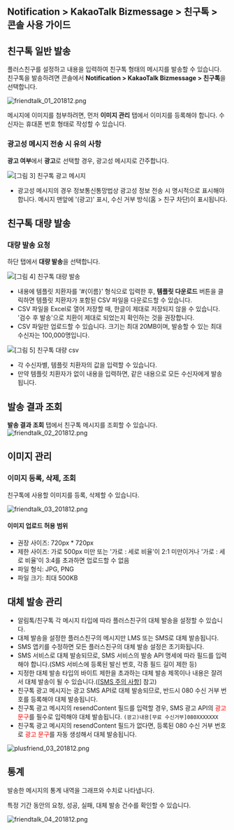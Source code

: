 ## Notification > KakaoTalk Bizmessage > 친구톡 > 콘솔 사용 가이드

## 친구톡 일반 발송

플러스친구를 설정하고 내용을 입력하여 친구톡 형태의 메시지를 발송할 수 있습니다.
친구톡을 발송하려면  콘솔에서 **Notification > KakaoTalk Bizmessage > 친구톡**을 선택합니다.

![friendtalk_01_201812.png](https://static.toastoven.net/prod_alimtalk/friendtalk_01_201812.png)

메시지에 이미지를 첨부하려면, 먼저 **이미지 관리** 탭에서 이미지를 등록해야 합니다.
수신자는 휴대폰 번호 형태로 작성할 수 있습니다.

### 광고성 메시지 전송 시 유의 사항

**광고 여부**에서 **광고**로 선택할 경우, 광고성 메시지로 간주합니다.

![[그림 3] 친구톡 광고 메시지](http://static.toastoven.net/prod_alimtalk/friendtalk_02.png)

* 광고성 메시지의 경우 정보통신통망법상 광고성 정보 전송 시 명시적으로 표시해야 합니다. 메시지 맨앞에 '(광고)' 표시, 수신 거부 방식(홈 > 친구 차단)이 표시됩니다.

## 친구톡 대량 발송

### 대량 발송 요청
하단 탭에서 **대량 발송**을 선택합니다.

![[그림 4] 친구톡 대량 발송](http://static.toastoven.net/prod_alimtalk/friendtalk_mass_04.png)

* 내용에 템플릿 치환자를 '#{이름}' 형식으로 입력한 후, **템플릿 다운로드** 버튼을 클릭하면 템플릿 치환자가 포함된 CSV 파일을 다운로드할 수 있습니다.
* CSV 파일을 Excel로 열어 저장할 때, 한글이 제대로 저장되지 않을 수 있습니다. '검수 후 발송'으로 치환이 제대로 되었는지 확인하는 것을 권장합니다.
* CSV 파일만 업로드할 수 있습니다. 크기는 최대 20MB이며, 발송할 수 있는 최대 수신자는 100,000명입니다.

![[그림 5] 친구톡 대량 csv](http://static.toastoven.net/prod_alimtalk/friendtalk_mass_05.png)

* 각 수신자별, 템플릿 치환자의 값을 입력할 수 있습니다.
* 만약 템플릿 치환자가 없이 내용을 입력하면, 같은 내용으로 모든 수신자에게 발송됩니다.

## 발송 결과 조회

**발송 결과 조회** 탭에서 친구톡 메시지를 조회할 수 있습니다.
![friendtalk_02_201812.png](https://static.toastoven.net/prod_alimtalk/friendtalk_02_201812.png)

## 이미지 관리

### 이미지 등록, 삭제, 조회

친구톡에 사용할 이미지를 등록, 삭제할 수 있습니다.

![friendtalk_03_201812.png](https://static.toastoven.net/prod_alimtalk/friendtalk_03_201812.png)

#### 이미지 업로드 허용 범위
* 권장 사이즈: 720px * 720px
* 제한 사이즈: 가로 500px 미만 또는 '가로 : 세로 비율'이 2:1 미만이거나 '가로 : 세로 비율'이 3:4를 초과하면 업로드할 수 없음
* 파일 형식: JPG, PNG
* 파일 크기: 최대 500KB

## 대체 발송 관리

* 알림톡/친구톡 각 메시지 타입에 따라 플러스친구의 대체 발송을 설정할 수 있습니다.
* 대체 발송을 설정한 플러스친구의 메시지만 LMS 또는 SMS로 대체 발송됩니다.
* SMS 앱키를 수정하면 모든 플러스친구의 대체 발송 설정은 초기화됩니다.
* SMS 서비스로 대체 발송되므로, SMS 서비스의 발송 API 명세에 따라 필드를 입력해야 합니다.(SMS 서비스에 등록된 발신 번호, 각종 필드 길이 제한 등)
* 지정한 대체 발송 타입의 바이트 제한을 초과하는 대체 발송 제목이나 내용은 잘려서 대체 발송이 될 수 있습니다.([[SMS 주의 사항](https://docs.toast.com/ko/Notification/SMS/ko/api-guide/#_1)] 참고)
* 친구톡 광고 메시지는 광고 SMS API로 대체 발송되므로, 반드시 080 수신 거부 번호를 등록해야 대체 발송됩니다.
* 친구톡 광고 메시지의 resendContent 필드를 입력할 경우, SMS 광고 API의 <span style="color:red">광고 문구</span>를 필수로 입력해야 대체 발송됩니다. `(광고)내용[무료 수신거부]080XXXXXXX`
* 친구톡 광고 메시지의 resendContent 필드가 없다면, 등록된 080 수신 거부 번호로 <span style="color:red">광고 문구</span>를 자동 생성해서 대체 발송됩니다.

![plusfriend_03_201812.png](https://static.toastoven.net/prod_alimtalk/plusfriend_03-1_201904.png)


## 통계

발송한 메시지의 통계 내역을 그래프와 수치로 나타냅니다.

특정 기간 동안의 요청, 성공, 실패, 대체 발송 건수를 확인할 수 있습니다.

![friendtalk_04_201812.png](https://static.toastoven.net/prod_alimtalk/friendtalk_04_201812.png)


